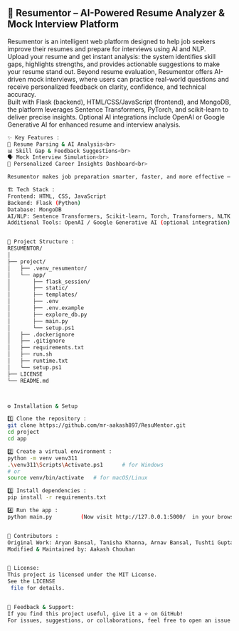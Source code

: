 <h2>🤖 Resumentor – AI-Powered Resume Analyzer & Mock Interview Platform</h2>

Resumentor is an intelligent web platform designed to help job seekers improve their resumes and prepare for interviews using AI and NLP.<br>
Upload your resume and get instant analysis: the system identifies skill gaps, highlights strengths, and provides actionable suggestions to make your resume stand out. Beyond resume evaluation, Resumentor offers AI-driven mock interviews, where users can practice real-world questions and receive personalized feedback on clarity, confidence, and technical accuracy.<br>
Built with Flask (backend), HTML/CSS/JavaScript (frontend), and MongoDB, the platform leverages Sentence Transformers, PyTorch, and scikit-learn to deliver precise insights. Optional AI integrations include OpenAI or Google Generative AI for enhanced resume and interview analysis.<br>

```bash
✨ Key Features :
🧾 Resume Parsing & AI Analysis<br>
📊 Skill Gap & Feedback Suggestions<br>
🗣️ Mock Interview Simulation<br>
💼 Personalized Career Insights Dashboard<br>

Resumentor makes job preparation smarter, faster, and more effective — empowering users to confidently apply for their dream roles.

🏗️ Tech Stack :
Frontend: HTML, CSS, JavaScript
Backend: Flask (Python)
Database: MongoDB
AI/NLP: Sentence Transformers, Scikit-learn, Torch, Transformers, NLTK
Additional Tools: OpenAI / Google Generative AI (optional integration)


📁 Project Structure :
RESUMENTOR/
│
├── project/
│   ├── .venv_resumentor/
│   └── app/
│       ├── flask_session/
│       ├── static/
│       ├── templates/
│       ├── .env
│       ├── .env.example
│       ├── explore_db.py
│       ├── main.py
│       └── setup.ps1
│   ├── .dockerignore
│   ├── .gitignore
│   ├── requirements.txt
│   ├── run.sh
│   ├── runtime.txt
│   └── setup.ps1
├── LICENSE
└── README.md



⚙️ Installation & Setup

1️⃣ Clone the repository :
git clone https://github.com/mr-aakash897/ResuMentor.git
cd project
cd app

2️⃣ Create a virtual environment :
python -m venv venv311
.\venv311\Scripts\Activate.ps1      # for Windows
# or
source venv/bin/activate   # for macOS/Linux

3️⃣ Install dependencies :
pip install -r requirements.txt

4️⃣ Run the app :
python main.py         (Now visit http://127.0.0.1:5000/  in your browser 🎉)


🙌 Contributors :
Original Work: Aryan Bansal, Tanisha Khanna, Arnav Bansal, Tushti Gupta
Modified & Maintained by: Aakash Chouhan


🪪 License:
This project is licensed under the MIT License.
See the LICENSE
 file for details.


💬 Feedback & Support:
If you find this project useful, give it a ⭐ on GitHub!
For issues, suggestions, or collaborations, feel free to open an issue or reach out via email.
